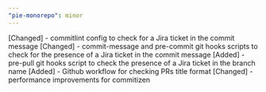 ```yaml
---
"pie-monorepo": minor
---
```


[Changed] - commitlint config to check for a Jira ticket in the commit message
[Changed] - commit-message and pre-commit git hooks scripts to check for the presence of a Jira ticket in the commit message
[Added] - pre-pull git hooks script to check the presence of a Jira ticket in the branch name
[Added] - Github workflow for checking PRs title format
[Changed] - performance improvements for commitizen
